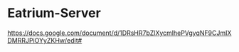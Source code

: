 # Eatrium-Server
https://docs.google.com/document/d/1DRsHR7bZlXycmlhePVgyqNF9CJmIXDMRRJPiOYyZKHw/edit#

